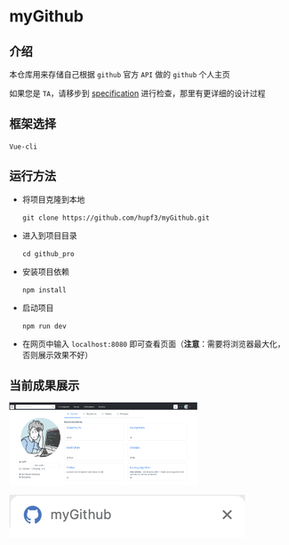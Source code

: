 # myGithub

## 介绍

本仓库用来存储自己根据 `github` 官方 `API` 做的 `github` 个人主页

如果您是 `TA`，请移步到 [specification](./specification.md) 进行检查，那里有更详细的设计过程

## 框架选择

`Vue-cli`

## 运行方法

- 将项目克隆到本地

  `git clone https://github.com/hupf3/myGithub.git`

- 进入到项目目录

  `cd github_pro`

- 安装项目依赖

  `npm install`

- 启动项目

  `npm run dev`

- 在网页中输入 `localhost:8080` 即可查看页面（**注意**：需要将浏览器最大化，否则展示效果不好）

## 当前成果展示

<img src="./img/1.png" style="zoom:33%;" />

![](./img/2.png)
